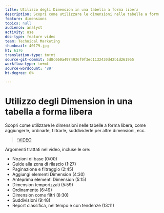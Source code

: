 ```yaml
---
title: Utilizzo degli Dimension in una tabella a forma libera
description: Scopri come utilizzare le dimensioni nelle tabelle a forma libera, come aggiungerle, ordinarle, filtrarle, suddividerle per altre dimensioni, ecc.
feature: dimensions
topics: null
audience: analyst
activity: use
doc-type: feature video
team: Technical Marketing
thumbnail: 40179.jpg
kt: 6176
translation-type: tm+mt
source-git-commit: 5d8c660a4974936f9f3ec1132430d42b1d261965
workflow-type: tm+mt
source-wordcount: '89'
ht-degree: 0%

---
```



# Utilizzo degli Dimension in una tabella a forma libera

Scopri come utilizzare le dimensioni nelle tabelle a forma libera, come aggiungerle, ordinarle, filtrarle, suddividerle per altre dimensioni, ecc.

>[!VIDEO](https://video.tv.adobe.com/v/40179/?quality=12&learn=on)

Argomenti trattati nel video, incluse le ore:

* Nozioni di base (0:00)
* Guide alla zona di rilascio (1:27)
* Paginazione e filtraggio (2:45)
* Aggiungi elementi Dimension (4:30)
* Anteprima elementi Dimension (5:15)
* Dimension temporizzati (5:59)
* Ordinamento (6:49)
* Dimension come filtri (8:30)
* Suddivisioni (9:48)
* Report classifica, nel tempo e con tendenze (13:11)
